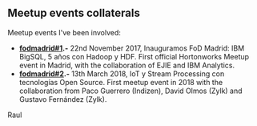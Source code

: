 ## Meetup events collaterals
Meetup events I've been involved:

 - **[fodmadrid#1](fodmadrid%231/doc).-** 22nd November 2017, Inauguramos FoD Madrid: IBM BigSQL, 5 años con Hadoop y HDF. First official Hortonworks Meetup event in Madrid, with the collaboration of EJIE and IBM Analytics.
 - **[fodmadrid#2](fodmadrid%232/doc).-** 13th March 2018, IoT y Stream Processing con tecnologías Open Source. First meetup event in 2018 with the collaboration from Paco Guerrero (Indizen), David Olmos (Zylk) and Gustavo Fernández (Zylk).


Raul
